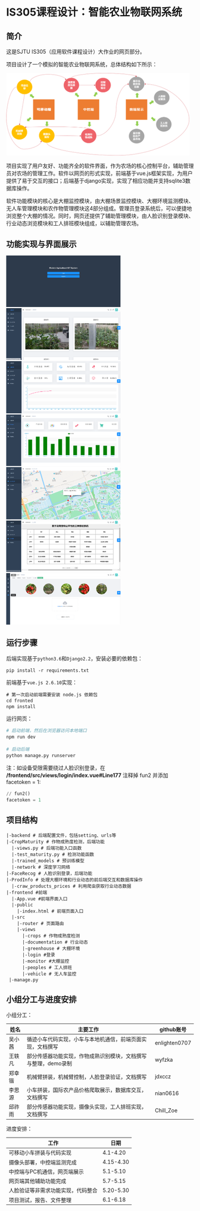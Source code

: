 # IS305课程设计：智能农业物联网系统
## 简介
这是SJTU IS305（应用软件课程设计）大作业的网页部分。

项目设计了一个模拟的智能农业物联网系统，总体结构如下所示：

<img src=".\img\overview.png" alt="overview" style="zoom:48%;" />

项目实现了用户友好、功能齐全的软件界面，作为农场的核心控制平台，辅助管理员对农场的管理工作。软件以网页的形式实现，前端基于vue.js框架实现，为用户提供了易于交互的接口；后端基于django实现，实现了相应功能并支持sqlite3数据库操作。

软件功能模块的核心是大棚监控模块，由大棚场景监控模块、大棚环境监测模块、无人车管理模块和农作物管理模块这4部分组成。管理员登录系统后，可以便捷地浏览整个大棚的情况。同时，网页还提供了辅助管理模块，由人脸识别登录模块、行业动态浏览模块和工人排班模块组成，以辅助管理农场。

## 功能实现与界面展示

<img src=".\img\1.png" alt="1" style="zoom:30%;" />

<img src=".\img\2.png" alt="2" style="zoom:30%;" />

<img src=".\img\3.png" alt="3" style="zoom:30%;" />

<img src=".\img\4.PNG" alt="4" style="zoom:30%;" />

<img src=".\img\5.png" alt="5" style="zoom:30%;" />

<img src=".\img\6.png" alt="6" style="zoom:30%;" />

<img src=".\img\7.PNG" alt="7" style="zoom:30%;" />

## 运行步骤

后端实现基于`python3.6`和`Django2.2`，安装必要的依赖包：

```
pip install -r requirements.txt
```

前端基于`vue.js 2.6.10`实现：

```shell
# 第一次启动前端需要安装 node.js 依赖包
cd fronted
npm install
```

运行网页：

```bash
# 启动前端，然后在浏览器访问本地端口
npm run dev

# 启动后端
python manage.py runserver
```

注：如设备受限需要绕过人脸识别登录，在 **/frontend/src/views/login/index.vue#Line177** 注释掉 fun2 并添加 facetoken = 1:

```python
// fun2()
facetoken = 1
```

## 项目结构

```
|-backend # 后端配置文件，包括setting、urls等
|-CropMaturity # 作物成熟度检测，后端功能
  |-views.py # 后端功能入口函数
  |-test_maturity.py # 检测功能函数
  |-trained_models # 预训练模型
  |-network # 深度学习网络
|-FaceRecog # 人脸识别登录，后端功能
|-ProdInfo # 处理大棚环境和行业动态的前后端交互和数据库操作
  |-craw_products_prices # 利用爬虫获取行业动态数据
|-frontend #前端
  |-App.vue #前端界面入口
  |-public
  	|-index.html # 前端页面入口
  |-src
  	|-router # 页面路由
  	|-views 
  	  |-crops # 作物成熟度检测
  	  |-documentation # 行业动态
  	  |-greenhouse # 大棚环境
  	  |-login #登录
  	  |-monitor #大棚监控
  	  |-peoples # 工人排班
  	  |-vehicle # 无人车监控
 |-manage.py

```

## 小组分工与进度安排

小组分工：

| 姓名   | 主要工作                                                     | github账号    |
| ------ | ------------------------------------------------------------ | ------------- |
| 吴小茜 | 循迹小车代码实现，小车与本地机通信，前端页面实现，文档撰写   | enlighten0707 |
| 王轶凡 | 部分传感器功能实现，作物成熟识别模块，文档撰写与整理，demo录制 | wyfzka        |
| 郑幸锴 | 机械臂拼装，机械臂控制，人脸登录验证，文档撰写               | jdxccz        |
| 李思源 | 小车拼装，国际农产品价格爬取展示，数据库交互，文档撰写       | nian0616      |
| 邱祚雨 | 部分传感器功能实现，摄像头实现，工人排班实现，文档撰写       | Chill_Zoe     |

进度安排：

| 工作                               | 日期      |
| ---------------------------------- | --------- |
| 可移动小车拼装与代码实现           | 4.1-4.20  |
| 摄像头部署，中控端监测完成         | 4.15-4.30 |
| 中控端与PC机通信，网页端展示       | 5.1-5.10  |
| 网页端其他辅助功能完成             | 5.7-5.15  |
| 人脸验证等非需求功能实现，代码整合 | 5.20-5.30 |
| 项目测试，报告、文件整理           | 6.1-6.18  |